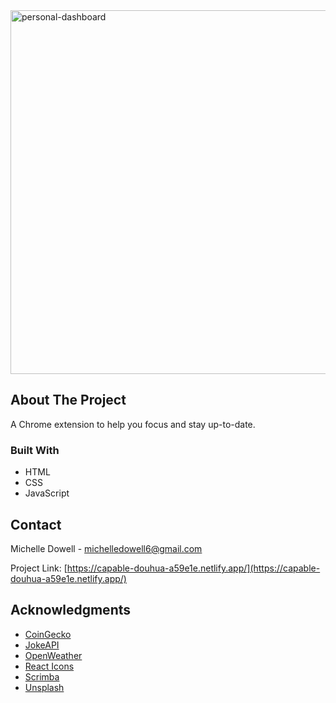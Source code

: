 <img width="582" alt="personal-dashboard" src="https://github.com/user-attachments/assets/5d724127-ded7-4615-afb3-ef09c5257c95">

<!-- ABOUT THE PROJECT -->
## About The Project

A Chrome extension to help you focus and stay up-to-date.

### Built With

* HTML
* CSS
* JavaScript


<!-- CONTACT -->
## Contact

Michelle Dowell - michelledowell6@gmail.com

Project Link: [https://capable-douhua-a59e1e.netlify.app/](https://capable-douhua-a59e1e.netlify.app/)

<!-- ACKNOWLEDGMENTS -->
## Acknowledgments

* [CoinGecko](https://www.coingecko.com/en/api)
* [JokeAPI](https://v2.jokeapi.dev/) 
* [OpenWeather](https://openweathermap.org/api)
* [React Icons](https://react-icons.github.io/react-icons/search)
* [Scrimba](https://scrimba.com/allcourses)
* [Unsplash](https://unsplash.com)
